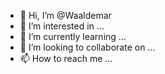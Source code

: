 - 👋 Hi, I’m @Waaldemar
- 👀 I’m interested in ...
- 🌱 I’m currently learning ...
- 💞️ I’m looking to collaborate on ...
- 📫 How to reach me ...

<!---
Waaldemar/Waaldemar is a ✨ special ✨ repository because its `README.md` (this file) appears on your GitHub profile.
You can click the Preview link to take a look at your changes.
--->

